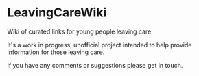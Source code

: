 # LeavingCareWiki
Wiki of curated links for young people leaving care.

It's a work in progress, unofficial project intended to help provide information for those leaving care.  

If you have any comments or suggestions please get in touch.
